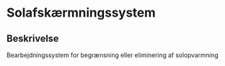 # Solafskærmningssystem

## Beskrivelse

Bearbejdningssystem for begrænsning eller eliminering af solopvarmning

